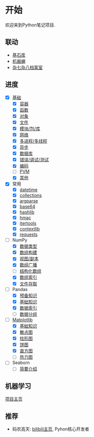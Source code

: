 # 开始

欢迎来到Python笔记项目.

## 联动

- [基石库](https://gk.ricolxwz.de)
- [机器蝉](https://ml.ricolxwz.de)
- [杂七杂八档案室](https://misc.ricolxwz.de)

## 进度

- [x] [基础](/foundation/)
    - [x] [容器](/foundation/container)
    - [x] [函数](/foundation/function)
    - [x] [对象](/foundation/object)
    - [x] [文件](/foundation/io)
    - [x] [模块/包/库](/foundation/module)
    - [x] [网络](/foundation/network)
    - [x] [多进程/多线程](/foundation/threading)
    - [x] [异步](/foundation/async)
    - [x] [数据库](/foundation/database)
    - [x] [错误/调试/测试](/foundation/debug)
    - [x] [编码](/foundation/encoding)
    - [ ] [PVM](/foundation/pvm)
    - [x] [其他](/foundation/misc)
- [x] 常用
    - [x] [datetime](/basic-package/datetime)
    - [x] [collections](/basic-package/collections)
    - [x] [argparse](/basic-package/argparse)
    - [x] [base64](/basic-package/base64)
    - [x] [hashlib](/basic-package/hashlib)
    - [x] [hmac](/basic-package/hmac)
    - [x] [itertools](/basic-package/itertools)
    - [x] [contextlib](/basic-package/contextlib)
    - [x] [requests](/basic-package/requests)
- [ ] NumPy
    - [x] [数据类型](/numpy/datatype)
    - [x] [数组构建](/numpy/array-creation)
    - [x] [视图/副本](/numpy/view-copy)
    - [x] [数组广播](/numpy/broadcast)
    - [ ] [结构化数组](numpy/structured-array)
    - [x] [数组索引](/numpy/array-index)
    - [x] [文件存取](/numpy/io)
- [ ] Pandas
    - [x] [预备知识](/pandas/preliminary-knowledge)
    - [x] [基础知识](/pandas/foundation)
    - [x] [数据索引](/pandas/data-index)
    - [ ] [数据分组](/pandas/grouping)
- [ ] [Matplotlib](/matplotlib/)
    - [x] [基础知识](/matplotlib/foundation)
    - [x] [散点图](/matplotlib/scatter-chart)
    - [x] [柱形图](/matplotlib/column-chart)
    - [x] [饼图](/matplotlib/pie-chart)
    - [x] [直方图](/matplotlib/histogram)
    - [ ] [热力图](/matplotlib/heat-map)
- [ ] Seaborn
    - [ ] [简要介绍](/seaborn/introduction)

## 机器学习

[项目主页](https://ml.ricolxwz.de)

## 推荐

- 码农高天: [bilibili主页](https://space.bilibili.com/245645656), Pyhon核心开发者
